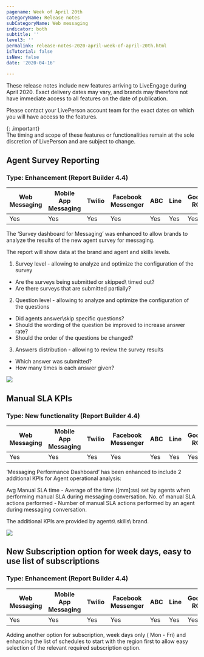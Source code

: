 ```yaml
---
pagename: Week of April 20th
categoryName: Release notes
subCategoryName: Web messaging
indicator: both
subtitle: ''
level3: ''
permalink: release-notes-2020-april-week-of-april-20th.html
isTutorial: false
isNew: false
date: '2020-04-16'

---
```


These release notes include new features arriving to LiveEngage during April 2020. Exact delivery dates may vary, and brands may therefore not have immediate access to all features on the date of publication.

Please contact your LivePerson account team for the exact dates on which you will have access to the features.

{: .important}  
The timing and scope of these features or functionalities remain at the sole discretion of LivePerson and are subject to change.

## Agent Survey Reporting
### Type: Enhancement (Report Builder 4.4)

<div class="tablecontainer">
<table class="releasenotes">
<thead>
<tr class="categoryrow">
<th>Web Messaging</th>
<th>Mobile App Messaging</th>
<th>Twilio</th>
<th>Facebook Messenger</th>
<th>ABC</th>
<th>Line</th>
<th>Google RCS</th>
<th>Google My Business</th>
<th>WhatsApp Business</th>
<th>CM</th>
<th>WeChat</th>
<th>Chat</th>
</tr>
</thead>
<tbody>
<tr>
<td>Yes</td>
<td>Yes</td>
<td>Yes</td>
<td>Yes</td>
<td>Yes</td>
<td>Yes</td>
<td>Yes</td>
<td>Yes</td>
<td>Yes</td>
<td>Yes</td>
<td>Yes</td>
<td>No</td>
</tr>
</tbody>
</table>
</div>

The ‘Survey dashboard for Messaging’ was enhanced to allow brands to analyze the results of the new agent survey for messaging.

The report will show data at the brand and agent and skills levels.
1. Survey level - allowing to analyze and optimize the configuration of the survey
* Are the surveys being submitted or skipped\ timed out?
* Are there surveys that are submitted partially?
2. Question level - allowing to analyze and optimize the configuration of the questions
* Did agents answer\skip specific questions? 
* Should the wording of the question be improved to increase answer rate?
* Should the order of the questions be changed?  
3. Answers distribution - allowing to review the survey results
* Which answer was submitted? 
* How many times is each answer given? 

![](//ce-sr.s3.eu-west-1.amazonaws.com/knowledge/img/RB4.4_1_April20.png)

## Manual SLA KPIs
### Type: New functionality (Report Builder 4.4)

<div class="tablecontainer">
<table class="releasenotes">
<thead>
<tr class="categoryrow">
<th>Web Messaging</th>
<th>Mobile App Messaging</th>
<th>Twilio</th>
<th>Facebook Messenger</th>
<th>ABC</th>
<th>Line</th>
<th>Google RCS</th>
<th>Google My Business</th>
<th>WhatsApp Business</th>
<th>CM</th>
<th>WeChat</th>
<th>Chat</th>
</tr>
</thead>
<tbody>
<tr>
<td>Yes</td>
<td>Yes</td>
<td>Yes</td>
<td>Yes</td>
<td>Yes</td>
<td>Yes</td>
<td>Yes</td>
<td>Yes</td>
<td>Yes</td>
<td>Yes</td>
<td>Yes</td>
<td>No</td>
</tr>
</tbody>
</table>
</div>

‘Messaging Performance Dashboard’ has been enhanced to include 2 additional KPIs for Agent operational analysis:

Avg Manual SLA time - Average of the time ([mm]:ss) set by agents when performing manual SLA during messaging conversation.
No. of manual SLA actions performed - Number of manual SLA actions performed by an agent  during messaging conversation.

The additional KPIs are provided by agents\ skills\ brand.

![](//ce-sr.s3.eu-west-1.amazonaws.com/knowledge/img/RB4.4_2_April20th.png)

## New Subscription option for week days, easy to use list of subscriptions
### Type: Enhancement (Report Builder 4.4)

<div class="tablecontainer">
<table class="releasenotes">
<thead>
<tr class="categoryrow">
<th>Web Messaging</th>
<th>Mobile App Messaging</th>
<th>Twilio</th>
<th>Facebook Messenger</th>
<th>ABC</th>
<th>Line</th>
<th>Google RCS</th>
<th>Google My Business</th>
<th>WhatsApp Business</th>
<th>CM</th>
<th>WeChat</th>
<th>Chat</th>
</tr>
</thead>
<tbody>
<tr>
<td>Yes</td>
<td>Yes</td>
<td>Yes</td>
<td>Yes</td>
<td>Yes</td>
<td>Yes</td>
<td>Yes</td>
<td>Yes</td>
<td>Yes</td>
<td>Yes</td>
<td>Yes</td>
<td>Yes</td>
</tr>
</tbody>
</table>
</div>

Adding another option for subscription, week days only ( Mon - Fri) and enhancing the list of schedules to start with the region first to allow easy selection of the relevant required subscription option.
